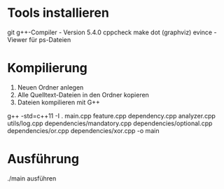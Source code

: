 # Tools installieren

git
g++-Compiler - Version 5.4.0
cppcheck
make
dot (graphviz)
evince - Viewer für ps-Dateien

# Kompilierung

1. Neuen Ordner anlegen
2. Alle Quelltext-Dateien in den Ordner kopieren
3. Dateien kompilieren mit G++

g++ -std=c++11 -I . main.cpp feature.cpp dependency.cpp analyzer.cpp utils/log.cpp dependencies/mandatory.cpp dependencies/optional.cpp dependencies/or.cpp dependencies/xor.cpp -o main

# Ausführung

./main ausführen
